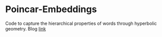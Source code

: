 # Poincar-Embeddings
Code to capture the hierarchical properties of words through hyperbolic geometry.
Blog [link](https://medium.com/@rajwritanath/hyperbolic-geometry-to-capture-hierarchical-properties-of-words-57aca80aef5f)
